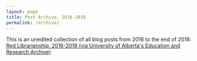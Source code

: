 ```yaml
---
layout: page
title: Post Archive, 2016-2018
permalink: /archive/
---
```

This is an unedited collection of all blog posts from 2016 to the end of
2018: <a href="https://doi.org/10.7939/r3-8act-f879">Red Librarianship, 2016-2018 (via University of Alberta's
Education and Research Archive)</a>
